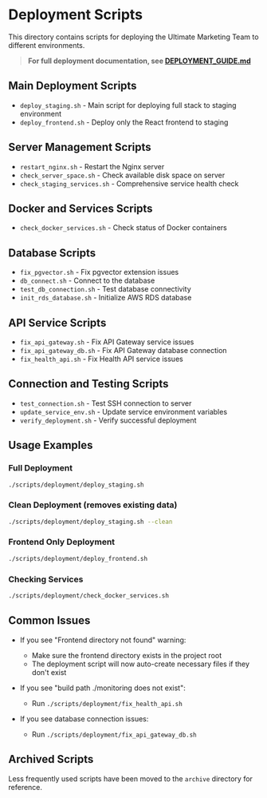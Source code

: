 # Deployment Scripts

This directory contains scripts for deploying the Ultimate Marketing Team to different environments.

> **For full deployment documentation, see [DEPLOYMENT_GUIDE.md](../../docs/deployment/DEPLOYMENT_GUIDE.md)**

## Main Deployment Scripts

- `deploy_staging.sh` - Main script for deploying full stack to staging environment
- `deploy_frontend.sh` - Deploy only the React frontend to staging

## Server Management Scripts

- `restart_nginx.sh` - Restart the Nginx server
- `check_server_space.sh` - Check available disk space on server
- `check_staging_services.sh` - Comprehensive service health check

## Docker and Services Scripts

- `check_docker_services.sh` - Check status of Docker containers

## Database Scripts

- `fix_pgvector.sh` - Fix pgvector extension issues
- `db_connect.sh` - Connect to the database
- `test_db_connection.sh` - Test database connectivity
- `init_rds_database.sh` - Initialize AWS RDS database

## API Service Scripts

- `fix_api_gateway.sh` - Fix API Gateway service issues
- `fix_api_gateway_db.sh` - Fix API Gateway database connection
- `fix_health_api.sh` - Fix Health API service issues

## Connection and Testing Scripts

- `test_connection.sh` - Test SSH connection to server
- `update_service_env.sh` - Update service environment variables
- `verify_deployment.sh` - Verify successful deployment

## Usage Examples

### Full Deployment
```bash
./scripts/deployment/deploy_staging.sh
```

### Clean Deployment (removes existing data)
```bash
./scripts/deployment/deploy_staging.sh --clean
```

### Frontend Only Deployment
```bash
./scripts/deployment/deploy_frontend.sh
```

### Checking Services
```bash
./scripts/deployment/check_docker_services.sh
```

## Common Issues

- If you see "Frontend directory not found" warning:
  - Make sure the frontend directory exists in the project root
  - The deployment script will now auto-create necessary files if they don't exist
  
- If you see "build path ./monitoring does not exist": 
  - Run `./scripts/deployment/fix_health_api.sh`
  
- If you see database connection issues: 
  - Run `./scripts/deployment/fix_api_gateway_db.sh`

## Archived Scripts

Less frequently used scripts have been moved to the `archive` directory for reference.